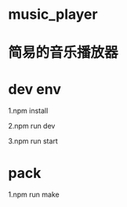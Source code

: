 # music_player
# 简易的音乐播放器

# dev env
1.npm install

2.npm run dev

3.npm run start

# pack
1.npm run make

